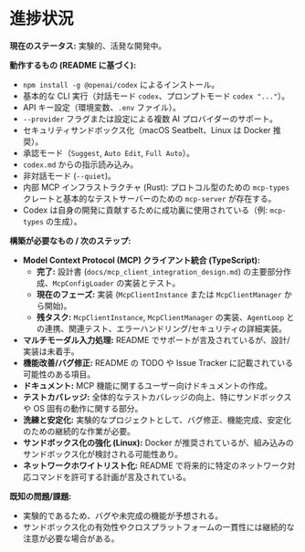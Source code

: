 # 進捗状況

**現在のステータス:** 実験的、活発な開発中。

**動作するもの (README に基づく):**

- `npm install -g @openai/codex` によるインストール。
- 基本的な CLI 実行（対話モード `codex`、プロンプトモード `codex "..."`）。
- API キー設定（環境変数、`.env` ファイル）。
- `--provider` フラグまたは設定による複数 AI プロバイダーのサポート。
- セキュリティサンドボックス化（macOS Seatbelt、Linux は Docker 推奨）。
- 承認モード（`Suggest`, `Auto Edit`, `Full Auto`）。
- `codex.md` からの指示読み込み。
- 非対話モード (`--quiet`)。
- 内部 MCP インフラストラクチャ (Rust): プロトコル型のための `mcp-types` クレートと基本的なテストサーバーのための `mcp-server` が存在する。
- Codex は自身の開発に貢献するために成功裏に使用されている（例: `mcp-types` の生成）。

**構築が必要なもの / 次のステップ:**

- **Model Context Protocol (MCP) クライアント統合 (TypeScript):**
  - **完了:** 設計書 (`docs/mcp_client_integration_design.md`) の主要部分作成、`McpConfigLoader` の実装とテスト。
  - **現在のフェーズ:** 実装 (`McpClientInstance` または `McpClientManager` から開始)。
  - **残タスク:** `McpClientInstance`, `McpClientManager` の実装、`AgentLoop` との連携、関連テスト、エラーハンドリング/セキュリティの詳細実装。
- **マルチモーダル入力処理:** README でサポートが言及されているが、設計/実装は未着手。
- **機能改善/バグ修正:** README の TODO や Issue Tracker に記載されている可能性のある項目。
- **ドキュメント:** MCP 機能に関するユーザー向けドキュメントの作成。
- **テストカバレッジ:** 全体的なテストカバレッジの向上、特にサンドボックスや OS 固有の動作に関する部分。
- **洗練と安定化:** 実験的なプロジェクトとして、バグ修正、機能完成、安定化のための継続的な作業が必要。
- **サンドボックス化の強化 (Linux):** Docker が推奨されているが、組み込みのサンドボックス化が検討される可能性あり。
- **ネットワークホワイトリスト化:** README で将来的に特定のネットワーク対応コマンドを許可する計画が言及されている。

**既知の問題/課題:**

- 実験的であるため、バグや未完成の機能が予想される。
- サンドボックス化の有効性やクロスプラットフォームの一貫性には継続的な注意が必要な場合がある。
